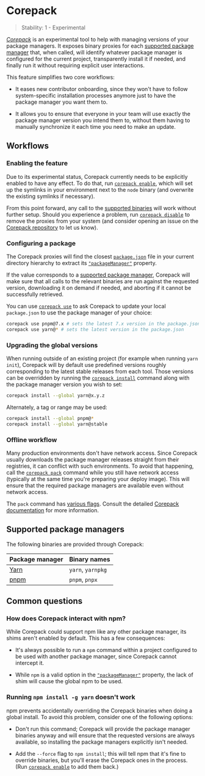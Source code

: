 # Corepack

<!-- introduced_in=v14.19.0 -->

<!-- type=misc -->

<!-- YAML
added:
  - v16.9.0
  - v14.19.0
-->

> Stability: 1 - Experimental

_[Corepack][Corepack repository]_ is an experimental tool to help with
managing versions of your package managers. It exposes binary proxies for
each [supported package manager][] that, when called, will identify whatever
package manager is configured for the current project, transparently install
it if needed, and finally run it without requiring explicit user interactions.

This feature simplifies two core workflows:

* It eases new contributor onboarding, since they won't have to follow
  system-specific installation processes anymore just to have the package
  manager you want them to.

* It allows you to ensure that everyone in your team will use exactly the
  package manager version you intend them to, without them having to
  manually synchronize it each time you need to make an update.

## Workflows

### Enabling the feature

Due to its experimental status, Corepack currently needs to be explicitly
enabled to have any effect. To do that, run [`corepack enable`][], which
will set up the symlinks in your environment next to the `node` binary
(and overwrite the existing symlinks if necessary).

From this point forward, any call to the [supported binaries][] will work
without further setup. Should you experience a problem, run
[`corepack disable`][] to remove the proxies from your system (and consider
opening an issue on the [Corepack repository][] to let us know).

### Configuring a package

The Corepack proxies will find the closest [`package.json`][] file in your
current directory hierarchy to extract its [`"packageManager"`][] property.

If the value corresponds to a [supported package manager][], Corepack will make
sure that all calls to the relevant binaries are run against the requested
version, downloading it on demand if needed, and aborting if it cannot be
successfully retrieved.

You can use [`corepack use`][] to ask Corepack to update your local
`package.json` to use the package manager of your choice:

```bash
corepack use pnpm@7.x # sets the latest 7.x version in the package.json
corepack use yarn@* # sets the latest version in the package.json
```

### Upgrading the global versions

When running outside of an existing project (for example when running
`yarn init`), Corepack will by default use predefined versions roughly
corresponding to the latest stable releases from each tool. Those versions can
be overridden by running the [`corepack install`][] command along with the
package manager version you wish to set:

```bash
corepack install --global yarn@x.y.z
```

Alternately, a tag or range may be used:

```bash
corepack install --global pnpm@*
corepack install --global yarn@stable
```

### Offline workflow

Many production environments don't have network access. Since Corepack
usually downloads the package manager releases straight from their registries,
it can conflict with such environments. To avoid that happening, call the
[`corepack pack`][] command while you still have network access (typically at
the same time you're preparing your deploy image). This will ensure that the
required package managers are available even without network access.

The `pack` command has [various flags][]. Consult the detailed
[Corepack documentation][] for more information.

## Supported package managers

The following binaries are provided through Corepack:

| Package manager | Binary names      |
| --------------- | ----------------- |
| [Yarn][]        | `yarn`, `yarnpkg` |
| [pnpm][]        | `pnpm`, `pnpx`    |

## Common questions

### How does Corepack interact with npm?

While Corepack could support npm like any other package manager, its
shims aren't enabled by default. This has a few consequences:

* It's always possible to run a `npm` command within a project configured to
  be used with another package manager, since Corepack cannot intercept it.

* While `npm` is a valid option in the [`"packageManager"`][] property, the
  lack of shim will cause the global npm to be used.

### Running `npm install -g yarn` doesn't work

npm prevents accidentally overriding the Corepack binaries when doing a global
install. To avoid this problem, consider one of the following options:

* Don't run this command; Corepack will provide the package manager
  binaries anyway and will ensure that the requested versions are always
  available, so installing the package managers explicitly isn't needed.

* Add the `--force` flag to `npm install`; this will tell npm that it's fine to
  override binaries, but you'll erase the Corepack ones in the process. (Run
  [`corepack enable`][] to add them back.)

[Corepack documentation]: https://github.com/nodejs/corepack#readme
[Corepack repository]: https://github.com/nodejs/corepack
[Yarn]: https://yarnpkg.com
[`"packageManager"`]: packages.md#packagemanager
[`corepack disable`]: https://github.com/nodejs/corepack#corepack-disable--name
[`corepack enable`]: https://github.com/nodejs/corepack#corepack-enable--name
[`corepack install`]: https://github.com/nodejs/corepack#corepack-install--g--global---all--nameversion
[`corepack pack`]: https://github.com/nodejs/corepack#corepack-pack---all--nameversion
[`corepack use`]: https://github.com/nodejs/corepack#corepack-use-nameversion
[`package.json`]: packages.md#nodejs-packagejson-field-definitions
[pnpm]: https://pnpm.js.org
[supported binaries]: #supported-package-managers
[supported package manager]: #supported-package-managers
[various flags]: https://github.com/nodejs/corepack#utility-commands

